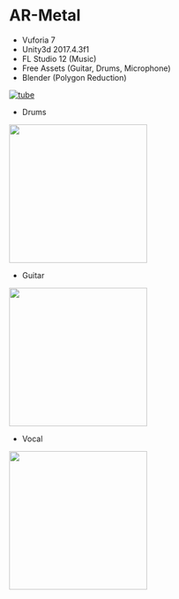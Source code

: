 # AR-Metal

- Vuforia 7
- Unity3d 2017.4.3f1
- FL Studio 12 (Music)
- Free Assets (Guitar, Drums, Microphone)
- Blender (Polygon Reduction)

[![tube](https://user-images.githubusercontent.com/21102697/44858726-8ef91700-ac6a-11e8-8328-848aa5e8600e.png)](https://www.youtube.com/watch?v=hV-RIiZ981Q&feature=youtu.be)

- Drums
<img src="https://user-images.githubusercontent.com/21102697/44859090-573e9f00-ac6b-11e8-8ff6-ffe84eb3d297.jpeg" width="250" height="250">


- Guitar
<img src="https://user-images.githubusercontent.com/21102697/44859091-573e9f00-ac6b-11e8-83f5-3f0fa2eefbf8.jpeg" width="250" height="250">

- Vocal
<img src="https://user-images.githubusercontent.com/21102697/44859092-573e9f00-ac6b-11e8-95fe-3fa5ab24f03f.jpeg" width="250" height="250">
